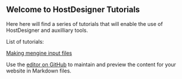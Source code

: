## Welcome to HostDesigner Tutorials

Here here will find a series of tutorials that will enable the use of HostDesigner and auxilliary tools.

List of tutorials:

[Making mengine input files](drmperez.github.io/HostDesigner_tutorials/mengin_inputs)


Use the [editor on GitHub](https://github.com/drmperez/HostDesigner_tutorials/edit/gh-pages/index.md) to maintain and preview the content for your website in Markdown files.
